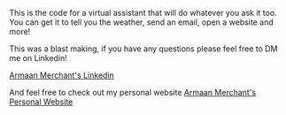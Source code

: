 This is the code for a virtual assistant that will do whatever you ask it too. You can get it to tell you the weather, send an email, open a website and more!

This was a blast making, if you have any questions please feel free to DM me on Linkedin!

<a href="https://www.linkedin.com/in/armaan-merchant-b3bba89a/">Armaan Merchant's Linkedin</a>

And feel free to check out my personal website <a href="https://armaanmerchant.com/">Armaan Merchant's Personal Website</a>
